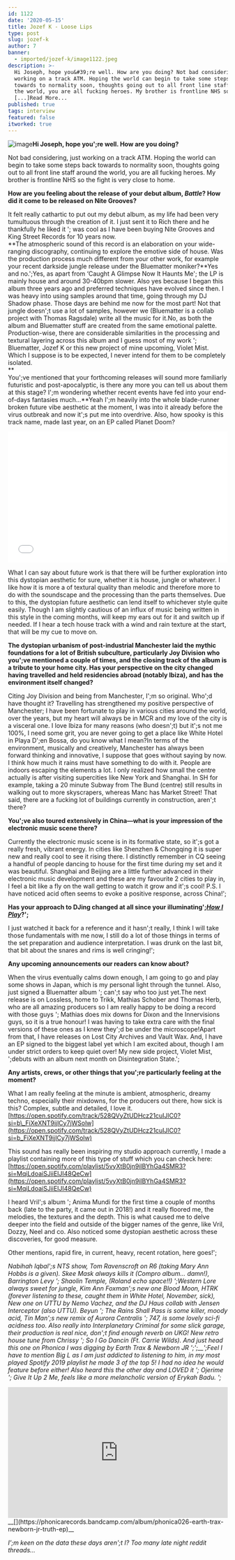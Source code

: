 ```yaml
---
id: 1122
date: '2020-05-15'
title: Jozef K - Loose Lips
type: post
slug: jozef-k
author: 7
banner:
  - imported/jozef-k/image1122.jpeg
description: >-
  Hi Joseph, hope you&#39;re well. How are you doing? Not bad considering, just
  working on a track ATM. Hoping the world can begin to take some steps back
  towards to normality soon, thoughts going out to all front line staff around
  the world, you are all fucking heroes. My brother is frontline NHS so the
  [...]Read More...
published: true
tags: interview
featured: false
itworked: true
---
```

![image](../imported/jozef-k/image1122.jpeg)**Hi Joseph, hope you';re well. How are you doing?**

Not bad considering, just working on a track ATM. Hoping the world can begin to take some steps back towards to normality soon, thoughts going out to all front line staff around the world, you are all fucking heroes. My brother is frontline NHS so the fight is very close to home.

**How are you feeling about the release of your debut album, _Battle_? How did it come to be released on Nite Grooves?**

It felt really cathartic to put out my debut album, as my life had been very tumultuous through the creation of it. I just sent it to Rich there and he thankfully he liked it '; was cool as I have been buying Nite Grooves and King Street Records for 10 years now.  
**The atmospheric sound of this record is an elaboration on your wide-ranging discography, continuing to explore the emotive side of house. Was the production process much different from your other work, for example your recent darkside jungle release under the Bluematter moniker?**Yes and no.';Yes, as apart from ‘Caught A Glimpse Now It Haunts Me'; the LP is mainly house and around 30-40bpm slower. Also yes because I began this album three years ago and preferred techniques have evolved since then. I was heavy into using samples around that time, going through my DJ Shadow phase. Those days are behind me now for the most part! Not that jungle doesn';t use a lot of samples, however we (Bluematter is a collab project with Thomas Ragsdale) write all the music for it.No, as both the album and Bluematter stuff are created from the same emotional palette. Production-wise, there are considerable similarities in the processing and textural layering across this album and I guess most of my work '; Bluematter, Jozef K or this new project of mine upcoming, Violet Mist. Which I suppose is to be expected, I never intend for them to be completely isolated.  
**  
You';ve mentioned that your forthcoming releases will sound more familiarly futuristic and post-apocalyptic, is there any more you can tell us about them at this stage? I';m wondering whether recent events have fed into your end-of-days fantasies much…**Yeah I';m heavily into the whole blade-runner broken future vibe aesthetic at the moment, I was into it already before the virus outbreak and now it';s put me into overdrive. Also, how spooky is this track name, made last year, on an EP called Planet Doom?

<iframe width='100%' height='300' scrolling='no' frameborder='no' allow='autoplay' src='//www.youtube.com/embed/B2kRBKNJBpw?wmode=opaque'></iframe>

What I can say about future work is that there will be further exploration into this dystopian aesthetic for sure, whether it is house, jungle or whatever. I like how it is more a of textural quality than melodic and therefore more to do with the soundscape and the processing than the parts themselves. Due to this, the dystopian future aesthetic can lend itself to whichever style quite easily. Though I am slightly cautious of an influx of music being written in this style in the coming months, will keep my ears out for it and switch up if needed. If I hear a tech house track with a wind and rain texture at the start, that will be my cue to move on.

**The dystopian urbanism of post-industrial Manchester laid the mythic foundations for a lot of British subculture, particularly Joy Division who you';ve mentioned a couple of times, and the closing track of the album is a tribute to your home city. Has your perspective on the city changed having travelled and held residencies abroad (notably Ibiza), and has the environment itself changed?**

Citing Joy Division and being from Manchester, I';m so original. Who';d have thought it? Travelling has strengthened my positive perspective of Manchester; I have been fortunate to play in various cities around the world, over the years, but my heart will always be in MCR and my love of the city is a visceral one. I love Ibiza for many reasons (who doesn';t) but it';s not me 100%, I need some grit, you are never going to get a place like White Hotel in Playa D';en Bossa, do you know what I mean?In terms of the environment, musically and creatively, Manchester has always been forward thinking and innovative, I suppose that goes without saying by now. I think how much it rains must have something to do with it. People are indoors escaping the elements a lot. I only realized how small the centre actually is after visiting supercities like New York and Shanghai. In SH for example, taking a 20 minute Subway from The Bund (centre) still results in walking out to more skyscrapers, whereas Manc has Market Street! That said, there are a fucking lot of buildings currently in construction, aren';t there?

**You';ve also toured extensively in China—what is your impression of the electronic music scene there?**

Currently the electronic music scene is in its formative state, so it';s got a really fresh, vibrant energy. In cities like Shenzhen & Chongqing it is super new and really cool to see it rising there. I distinctly remember in CQ seeing a handful of people dancing to house for the first time during my set and it was beautiful. Shanghai and Beijing are a little further advanced in their electronic music development and these are my favourite 2 cities to play in, I feel a bit like a fly on the wall getting to watch it grow and it';s cool! P.S. I have noticed acid often seems to evoke a positive response, across China!';

**Has your approach to DJing changed at all since your illuminating';**[**_How I Play_**](https://www.youtube.com/watch?v=3IvoIksS-9I)**?';**

I just watched it back for a reference and it hasn';t really, I think I will take those fundamentals with me now, I still do a lot of those things in terms of the set preparation and audience interpretation. I was drunk on the last bit, that bit about the snares and rims is well cringing!';

**Any upcoming announcements our readers can know about?**

When the virus eventually calms down enough, I am going to go and play some shows in Japan, which is my personal light through the tunnel. Also, just signed a Bluematter album '; can';t say who too just yet.The next release is on Lossless, home to Trikk, Mathias Schober and Thomas Herb, who are all amazing producers so I am really happy to be doing a record with those guys '; Mathias does mix downs for Dixon and the Innervisions guys, so it is a true honour! I was having to take extra care with the final versions of these ones as I knew they';d be under the microscope!Apart from that, I have releases on Lost City Archives and Vault Wax. And, I have an EP signed to the biggest label yet which I am excited about, though I am under strict orders to keep quiet over! My new side project, Violet Mist, ';debuts with an album next month on Disintegration State.';

**Any artists, crews, or other things that you';re particularly feeling at the moment?**

What I am really feeling at the minute is ambient, atmospheric, dreamy techno, especially their mixdowns, for the producers out there, how sick is this? Complex, subtle and detailed, I love it.[https://open.spotify.com/track/528QVyZtUDHcz21cuIJlC0?si=b\_FiXeXNT9ijlCy7jWSolw](https://open.spotify.com/track/528QVyZtUDHcz21cuIJlC0?si=b_FiXeXNT9ijlCy7jWSolw)

This sound has really been inspiring my studio approach currently, I made a playlist containing more of this type of stuff which you can check here:[](https://open.spotify.com/playlist/5vyXtB0jn9ilBYhGa4SMR3?si=MqiLdoaiSJiiElJI48QeCw)[https://open.spotify.com/playlist/5vyXtB0jn9ilBYhGa4SMR3?si=MqiLdoaiSJiiElJI48QeCw](https://open.spotify.com/playlist/5vyXtB0jn9ilBYhGa4SMR3?si=MqiLdoaiSJiiElJI48QeCw)

I heard Vril';s album '; Anima Mundi for the first time a couple of months back (late to the party, it came out in 2018!) and it really floored me, the melodies, the textures and the depth. This is what caused me to delve deeper into the field and outside of the bigger names of the genre, like Vril, Dozzy, Neel and co. Also noticed some dystopian aesthetic across these discoveries, for good measure.

Other mentions, rapid fire, in current, heavy, recent rotation, here goes!';

_Nabihah Iqbal';s NTS show, Tom Ravenscroft on R6 (taking Mary Ann Hobbs is a given). Skee Mask always kills it (Compro album… damn!), Barrington Levy '; Shaolin Temple, (Roland echo space!!) ';Western Lore always sweet for jungle, Kim Ann Foxman';s new one Blood Moon, HTRK (forever listening to these, caught them in White Hotel, November, sick), New one on UTTU by Nemo Vachez, and the DJ Haus collab with Jensen Interceptor (also UTTU). Beyun '; The Rains Shall Pass is some killer, moody acid, Tin Man';s new remix of Aurora Centralis '; 747, is some lovely sci-fi acidness too. Also really into Interplanetary Criminal for some slick garage, their production is real nice, don';t find enough reverb on UKG! New retro house tune from Chrissy '; So I Go Dancin (Ft. Carrie Wilds). And just head this one on Phonica I was digging by Earth Trax & Newborn JR ';';__';Feel I have to mention Big L as I am just addicted to listening to him, in my most played Spotify 2019 playlist he made 3 of the top 5! I had no idea he would feature before either! Also heard this the other day and LOVED it '; Ojerime '; Give It Up 2 Me, feels like a more melancholic version of Erykah Badu. ';_

<iframe width='100%' height='300' scrolling='no' frameborder='no' allow='autoplay' src='https://bandcamp.com/EmbeddedPlayer/album=2619735199/size=large/bgcol=ffffff/linkcol=0687f5/tracklist=false/artwork=small/transparent=true/'></iframe>__[](https://phonicarecords.bandcamp.com/album/phonica026-earth-trax-newborn-jr-truth-ep)__

_I';m keen on the data these days aren';t I? Too many late night reddit threads…_